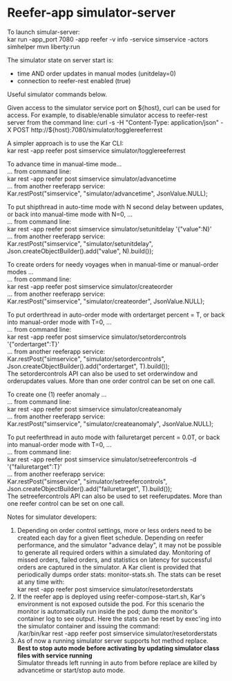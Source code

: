 # Reefer-app  simulator-server  

To launch simular-server:  
kar run -app_port 7080 -app reefer -v info -service simservice -actors simhelper mvn liberty:run  


The simulator state on server start is:  
 - time AND order updates in manual modes (unitdelay=0)  
 - connection to reefer-rest enabled (true)  

Useful simulator commands below.  

Given access to the simulator service port on ${host}, curl can be used for access. For example,
to disable/enable simulator access to reefer-rest server from the command line:  
curl -s -H "Content-Type: application/json" -X POST http://${host}:7080/simulator/togglereeferrest  

A simpler approach is to use the Kar CLI:  
kar rest -app reefer post simservice simulator/togglereeferrest  

To advance time in manual-time mode...  
... from command line:  
kar rest -app reefer post simservice simulator/advancetime  
... from another reeferapp service:  
Kar.restPost("simservice", "simulator/advancetime", JsonValue.NULL);  

To put shipthread in auto-time mode with N second delay between updates, or back into manual-time mode with N=0, ...  
... from command line:  
kar rest -app reefer post simservice simulator/setunitdelay '{"value":N}'  
... from another reeferapp service:  
Kar.restPost("simservice", "simulator/setunitdelay", Json.createObjectBuilder().add("value", N).build());  

To create orders for needy voyages when in manual-time or manual-order modes ...  
... from command line:  
kar rest -app reefer post simservice simulator/createorder  
... from another reeferapp service:  
Kar.restPost("simservice", "simulator/createorder", JsonValue.NULL);  

To put orderthread in auto-order mode with ordertarget percent = T, or back into manual-order mode with T=0, ...  
... from command line:  
kar rest -app reefer post simservice simulator/setordercontrols '{"ordertarget":T}'  
... from another reeferapp service:  
Kar.restPost("simservice", "simulator/setordercontrols", Json.createObjectBuilder().add("ordertarget", T).build());  
The setordercontrols API can also be used to set orderwindow and orderupdates values. 
More than one order control can be set on one call.  

To create one (1) reefer anomaly ...  
... from command line:  
kar rest -app reefer post simservice simulator/createanomaly  
... from another reeferapp service:  
Kar.restPost("simservice", "simulator/createanomaly", JsonValue.NULL);  

To put reeferthread in auto mode with failuretarget percent = 0.0T, or back into manual-order mode with T=0, ...  
... from command line:  
kar rest -app reefer post simservice simulator/setreefercontrols -d '{"failuretarget":T}'  
... from another reeferapp service:  
Kar.restPost("simservice", "simulator/setreefercontrols", Json.createObjectBuilder().add("failuretarget", T).build());  
The setreefercontrols API can also be used to set reeferupdates. 
More than one reefer control can be set on one call.  

Notes for simulator developers:
1. Depending on order control settings, more or less orders need to be created each day for a given fleet schedule.
Depending on reefer performance, and the simulator "advance delay", it may not be possible to generate all required orders
within a simulated day.
Monitoring of missed orders, failed orders, and statistics on latency for successful orders are captured in the simulator.
A Kar client is provided that periodically dumps order stats: monitor-stats.sh.
The stats can be reset at any time with:  
kar rest -app reefer post simservice simulator/resetorderstats   
2. If the reefer app is deployed using reefer-compose-start.sh, Kar's environment is not exposed outside the pod.
For this scenario the monitor is automatically run inside the pod; dump the monitor's container log to see output.
Here the stats can be reset by exec'ing into the simulator container and issuing the command:  
/kar/bin/kar rest -app reefer post simservice simulator/resetorderstats   
3. As of now a running simulator server supports hot method replace.  
**Best to stop auto mode before activating by updating simulator class files with service running**  
Simulator threads left running in auto from before replace are killed by advancetime or start/stop auto mode.
